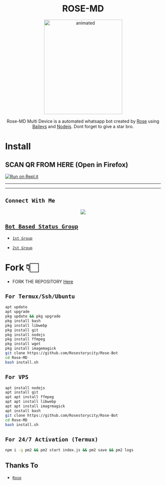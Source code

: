 

<h1 align="center">ROSE-MD<br></h1>
<p align="center">
<img src="https://telegra.ph/file/638a5852557c46fc4f020.jpg" alt="animated" width="253" height="306" />
</p>

<p align="center">
Rose-MD Multi Device is a automated whatsapp bot created by <a href="https://github.com/Rosestorycity" target="_blank">Rose</a> using <a href="https://github.com/adiwajshing/Baileys" target="_blank">Baileys</a> and <a href="https://github.com/nodejs" target="_blank">Nodejs</a>. Dont forget to give a star bro.
</p>


# Install

## SCAN QR FROM HERE (Open in Firefox)

[![Run on Repl.it](https://repl.it/badge/github/Rosestorycity/Rose-Bot)](https://replit.com/@DGXeon/Cheems-Bot-Multi-Device-Qr-Code-Generator?output%20only=1&lite=1#index.js)



----------

<p align="center">



</p>

-------

## ```Connect With Me```
<p align="center">
<a href="https://wa.me/447558807292"><img src="https://img.shields.io/badge/Contact rose-25D366?style=for-the-badge&logo=whatsapp&logoColor=white" />


## ```Bot Based Status Group```

- [`1st Group`](https://chat.whatsapp.com/FBFwSPvUFPQIjeIXVTXXJs)

- [`2st Group`](https://chat.whatsapp.com/J3gu2657CFa13gerznMrg0)

#  Fork 👇🏻

- FORK THE REPOSITORY [Here](https://github.com/Rosestorycity/Rose-Bot/fork)

## `For Termux/Ssh/Ubuntu`
```bash
apt update
apt upgrade
pkg update && pkg upgrade
pkg install bash
pkg install libwebp
pkg install git
pkg install nodejs
pkg install ffmpeg
pkg install wget
pkg install imagemagick
git clone https://github.com/Rosestorycity/Rose-Bot
cd Rose-MD
bash install.sh
```
## `For VPS`
```bash
apt install nodejs 
apt install git 
apt apt install ffmpeg 
apt apt install libwebp 
apt apt install imagrmagick
apt install bash
git clone https://github.com/Rosestorycity/Rose-Bot
cd Rose-MD
bash install.sh
```
## `For 24/7 Activation (Termux)`
```bash
npm i -g pm2 && pm2 start index.js && pm2 save && pm2 logs
```
  
  
  ## Thanks To
* [`Rose`](https://github.com/Rosestorycity)

